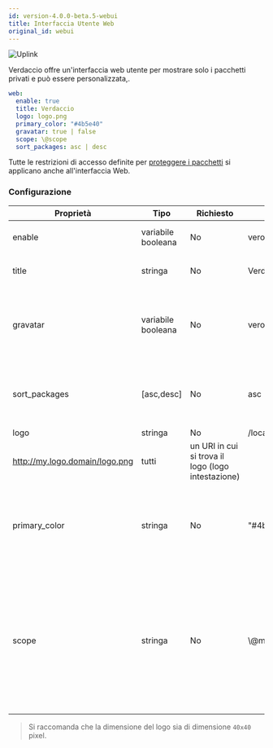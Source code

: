 ```yaml
---
id: version-4.0.0-beta.5-webui
title: Interfaccia Utente Web
original_id: webui
---
```


![Uplink](https://user-images.githubusercontent.com/558752/52916111-fa4ba980-32db-11e9-8a64-f4e06eb920b3.png)

Verdaccio offre un'interfaccia web utente per mostrare solo i pacchetti privati e può essere personalizzata,.

```yaml
web:
  enable: true
  title: Verdaccio
  logo: logo.png
  primary_color: "#4b5e40"
  gravatar: true | false
  scope: \@scope
  sort_packages: asc | desc
```

Tutte le restrizioni di accesso definite per [proteggere i pacchetti](protect-your-dependencies.md) si applicano anche all'interfaccia Web.

### Configurazione

| Proprietà     | Tipo               | Richiesto | Esempio                                                     | Supporto   | Descrizione                                                                                                                                                                |
| ------------- | ------------------ | --------- | ----------------------------------------------------------- | ---------- | -------------------------------------------------------------------------------------------------------------------------------------------------------------------------- |
| enable        | variabile booleana | No        | vero/falso                                                  | tutti      | abilita l'interfaccia web                                                                                                                                                  |
| title         | stringa            | No        | Verdaccio                                                   | tutti      | Descrizione del titolo HTML                                                                                                                                                |
| gravatar      | variabile booleana | No        | vero                                                        | `>v4`   | Se questa proprietà viene abilitata verranno generati dei gravatar internamente                                                                                            |
| sort_packages | [asc,desc]         | No        | asc                                                         | `>v4`   | Di default i pacchetti privati sono ordinati in ordine crescente                                                                                                           |
| logo          | stringa            | No        | /local/path/to/my/logo.png  
http://my.logo.domain/logo.png | tutti      | un URI in cui si trova il logo (logo intestazione)                                                                                                                         |
| primary_color | stringa            | No        | "#4b5e40"                                                   | `>4`    | Il colore primario da utilizzare in tutta l'Interfaccia Utente (intestazione, ecc.)                                                                                        |
| scope         | stringa            | No        | \\@myscope                                                | `>v3.x` | Se si utilizza questo registro per uno specifico scope, definisci quello scope nelle istruzioni dell' intestazione dell'interfaccia web utente (nota: escape @ with \\@) |

> Si raccomanda che la dimensione del logo sia di dimensione `40x40` pixel.
